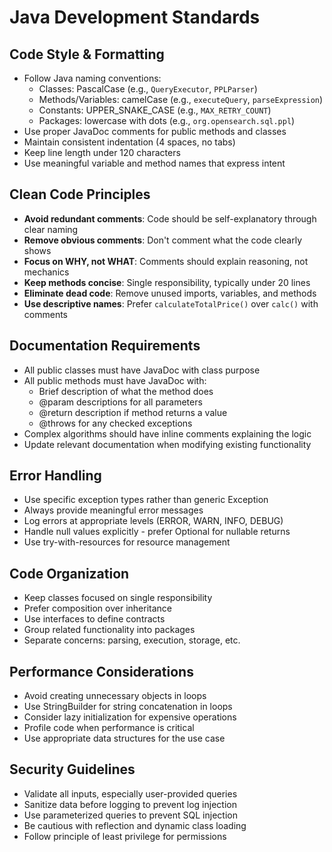 # Java Development Standards

## Code Style & Formatting
- Follow Java naming conventions:
  - Classes: PascalCase (e.g., `QueryExecutor`, `PPLParser`)
  - Methods/Variables: camelCase (e.g., `executeQuery`, `parseExpression`)
  - Constants: UPPER_SNAKE_CASE (e.g., `MAX_RETRY_COUNT`)
  - Packages: lowercase with dots (e.g., `org.opensearch.sql.ppl`)
- Use proper JavaDoc comments for public methods and classes
- Maintain consistent indentation (4 spaces, no tabs)
- Keep line length under 120 characters
- Use meaningful variable and method names that express intent

## Clean Code Principles
- **Avoid redundant comments**: Code should be self-explanatory through clear naming
- **Remove obvious comments**: Don't comment what the code clearly shows
- **Focus on WHY, not WHAT**: Comments should explain reasoning, not mechanics
- **Keep methods concise**: Single responsibility, typically under 20 lines
- **Eliminate dead code**: Remove unused imports, variables, and methods
- **Use descriptive names**: Prefer `calculateTotalPrice()` over `calc()` with comments

## Documentation Requirements
- All public classes must have JavaDoc with class purpose
- All public methods must have JavaDoc with:
  - Brief description of what the method does
  - @param descriptions for all parameters
  - @return description if method returns a value
  - @throws for any checked exceptions
- Complex algorithms should have inline comments explaining the logic
- Update relevant documentation when modifying existing functionality

## Error Handling
- Use specific exception types rather than generic Exception
- Always provide meaningful error messages
- Log errors at appropriate levels (ERROR, WARN, INFO, DEBUG)
- Handle null values explicitly - prefer Optional<T> for nullable returns
- Use try-with-resources for resource management

## Code Organization
- Keep classes focused on single responsibility
- Prefer composition over inheritance
- Use interfaces to define contracts
- Group related functionality into packages
- Separate concerns: parsing, execution, storage, etc.

## Performance Considerations
- Avoid creating unnecessary objects in loops
- Use StringBuilder for string concatenation in loops
- Consider lazy initialization for expensive operations
- Profile code when performance is critical
- Use appropriate data structures for the use case

## Security Guidelines
- Validate all inputs, especially user-provided queries
- Sanitize data before logging to prevent log injection
- Use parameterized queries to prevent SQL injection
- Be cautious with reflection and dynamic class loading
- Follow principle of least privilege for permissions
